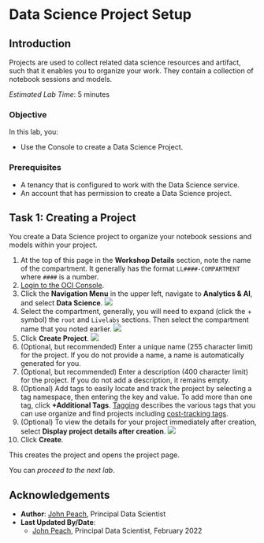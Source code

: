 # Data Science Project Setup

## Introduction

Projects are used to collect related data science resources and artifact, such that it enables you to organize your work. They contain a collection of notebook sessions and models.

*Estimated Lab Time*: 5 minutes

### Objective
In this lab, you:
* Use the Console to create a Data Science Project.

### Prerequisites

* A tenancy that is configured to work with the Data Science service.
* An account that has permission to create a Data Science project.

## Task 1: Creating a Project

You create a Data Science project to organize your notebook sessions and models within your project.

1. At the top of this page in the **Workshop Details** section, note the name of the compartment. It generally has the format ``LL####-COMPARTMENT`` where ``####`` is a number.
1. [Login to the OCI Console](https://www.oracle.com/cloud/sign-in.html).
1. Click the **Navigation Menu** in the upper left, navigate to **Analytics & AI**, and select **Data Science**. 
	![](https://raw.githubusercontent.com/oracle/learning-library/master/common/images/console/analytics-ml-datascience.png " ")
1. Select the compartment, generally, you will need to expand (click the + symbol) the ``root`` and ``Livelabs`` sections. Then select the compartment name that you noted earlier.
    ![](../speed-up-ds-with-the-ads-sdk/images/compartment-green-button.png)
1. Click **Create Project**.
    ![](../speed-up-ds-with-the-ads-sdk/images/create-project.png)
1. (Optional, but recommended) Enter a unique name (255 character limit) for the project. If you do not provide a name, a name is automatically generated for you.
1. (Optional, but recommended) Enter a description (400 character limit) for the project. If you do not add a description, it remains empty.
1. (Optional) Add tags to easily locate and track the project by selecting a tag namespace, then entering the key and value. To add more than one tag, click **+Additional Tags**. [Tagging](https://docs.cloud.oracle.com/iaas/Content/Tagging/Concepts/taggingoverview.htm) describes the various tags that you can use organize and find projects including [cost-tracking tags](https://docs.cloud.oracle.com/iaas/Content/Tagging/Tasks/usingcosttrackingtags.htm).
1. (Optional) To view the details for your project immediately after creation, select **Display project details after creation**.
    ![](../speed-up-ds-with-the-ads-sdk/images/create-project2.png)
1. Click **Create**.

This creates the project and opens the project page.

You can *proceed to the next lab*.

## Acknowledgements

* **Author**: [John Peach](https://www.linkedin.com/in/jpeach/), Principal Data Scientist
* **Last Updated By/Date**:
    * [John Peach](https://www.linkedin.com/in/jpeach/), Principal Data Scientist, February 2022

